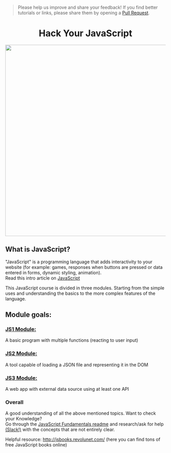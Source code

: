 > Please help us improve and share your feedback! If you find better tutorials or links, please share them by opening a [Pull Request](https://github.com/HackYourFuture-CPH/JavaScript/pulls).   
> 

<h1 align='center'>
 Hack Your JavaScript
</h1>   

<p align='center'>
<img src='JS.gif' width='600px'>  
</p>   

## What is JavaScript?   
"JavaScript" is a programming language that adds interactivity to your website (for example: games, responses when buttons are pressed or data entered in forms, dynamic styling, animation).   
Read this intro article on [JavaScript](https://developer.mozilla.org/en-US/docs/Learn/Getting_started_with_the_web/JavaScript_basics)

This JavaScript course is divided in three modules. Starting from the simple uses and understanding the basics to the more complex features of the language. 

## Module goals:

### [JS1 Module:](/javascript1)   
A basic program with multiple functions (reacting to user input)

### [JS2 Module:](/javascript2)
A tool capable of loading a JSON file and representing it in the DOM

### [JS3 Module:](/javascript3)
A web app with external data source using at least one API

### Overall
A good understanding of all the above mentioned topics. Want to check your Knowledge?    
Go through the [JavaScript Fundamentals readme](/fundamentals) and research/ask for help [(Slack!)](https://hackyourfuture-cph.slack.com) with the concepts that are not entirely clear.

Helpful resource: http://jsbooks.revolunet.com/ (here you can find tons of free JavaScript books online)

